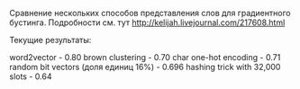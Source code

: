 Сравнение нескольких способов представления слов для градиентного бустинга.
Подробности см. тут http://kelijah.livejournal.com/217608.html

Текущие результаты:

word2vector - 0.80
brown clustering - 0.70
char one-hot encoding - 0.71
random bit vectors (доля единиц 16%) - 0.696
hashing trick with 32,000 slots - 0.64


